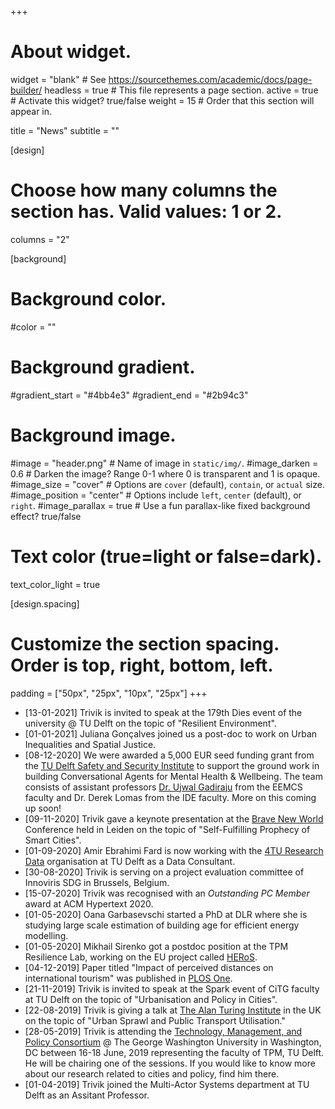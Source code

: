 +++
# About widget.
widget = "blank"  # See https://sourcethemes.com/academic/docs/page-builder/
headless = true  # This file represents a page section.
active = true  # Activate this widget? true/false
weight = 15  # Order that this section will appear in.

title = "News"
subtitle = ""

[design]
  # Choose how many columns the section has. Valid values: 1 or 2.
  columns = "2"

[background]
  # Background color.
  #color = ""

  # Background gradient.
  #gradient_start = "#4bb4e3"
  #gradient_end = "#2b94c3"

  # Background image.
  #image = "header.png"  # Name of image in `static/img/`.
  #image_darken = 0.6  # Darken the image? Range 0-1 where 0 is transparent and 1 is opaque.
  #image_size = "cover"  #  Options are `cover` (default), `contain`, or `actual` size.
  #image_position = "center"  # Options include `left`, `center` (default), or `right`.
  #image_parallax = true  # Use a fun parallax-like fixed background effect? true/false

  # Text color (true=light or false=dark).
  text_color_light = true

[design.spacing]
  # Customize the section spacing. Order is top, right, bottom, left.
  padding = ["50px", "25px", "10px", "25px"]
+++

* [13-01-2021] Trivik is invited to speak at the 179th Dies event of the university @ TU Delft on the topic of "Resilient Environment".
* [01-01-2021] Juliana Gonçalves joined us a post-doc to work on Urban Inequalities and Spatial Justice.
* [08-12-2020] We were awarded a 5,000 EUR seed funding grant from the [TU Delft Safety and Security Institute](https://www.tudelft.nl/tu-delft-safety-security-institute/) to support the ground work in building Conversational Agents for Mental Health & Wellbeing. The team consists of assistant professors [Dr. Ujwal Gadiraju](http://ujwalgadiraju.com/) from the EEMCS faculty and Dr. Derek Lomas from the IDE faculty. More on this coming up soon!
* [09-11-2020] Trivik gave a keynote presentation at the [Brave New World](https://www.bravenewworld.nl/) Conference held in Leiden on the topic of "Self-Fulfilling Prophecy of Smart Cities".
* [01-09-2020] Amir Ebrahimi Fard is now working with the [4TU Research Data](https://data.4tu.nl/info/en/) organisation at TU Delft as a Data Consultant.
* [30-08-2020] Trivik is serving on a project evaluation committee of Innoviris SDG in Brussels, Belgium.
* [15-07-2020] Trivik was recognised with an _Outstanding PC Member_ award at ACM Hypertext 2020.
* [01-05-2020] Oana Garbasevschi started a PhD at DLR where she is studying large scale estimation of building age for efficient energy modelling.
* [01-05-2020] Mikhail Sirenko got a postdoc position at the TPM Resilience Lab, working on the EU project called [HERoS](https://www.heros-project.eu/).
* [04-12-2019] Paper titled "Impact of perceived distances on international tourism" was published in [PLOS One](https://journals.plos.org/plosone/article?id=10.1371/journal.pone.0225315).
* [21-11-2019] Trivik is invited to speak at the Spark event of CiTG faculty at TU Delft on the topic of "Urbanisation and Policy in Cities".
* [22-08-2019] Trivik is giving a talk at [The Alan Turing Institute](https://www.turing.ac.uk/) in the UK on the topic of "Urban Sprawl and Public Transport Utilisation."
* [28-05-2019] Trivik is attending the [Technology, Management, and Policy Consortium](https://tmp2019.seas.gwu.edu/) @ The George Washington University in Washington, DC between 16-18 June, 2019 representing the faculty of TPM, TU Delft. He will be chairing one of the sessions. If you would like to know more about our research related to cities and policy, find him there.
* [01-04-2019] Trivik joined the Multi-Actor Systems department at TU Delft as an Assitant Professor.
